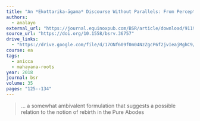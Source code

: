 ```yaml
---
title: "An *Ekottarika-āgama* Discourse Without Parallels: From Perception of Impermanence to the Pure Land"
authors:
  - analayo
external_url: "https://journal.equinoxpub.com/BSR/article/download/9119/15949"
source_url: "https://doi.org/10.1558/bsrv.36757"
drive_links:
  - "https://drive.google.com/file/d/17ONf609f0m04NzZgcP6f2jvIeajMghC9/view?usp=drivesdk"
course: ea
tags:
  - anicca
  - mahayana-roots
year: 2018
journal: bsr
volume: 35
pages: "125--134"
---
```


> … a somewhat ambivalent formulation that suggests a possible relation to the notion of rebirth in the Pure Abodes
